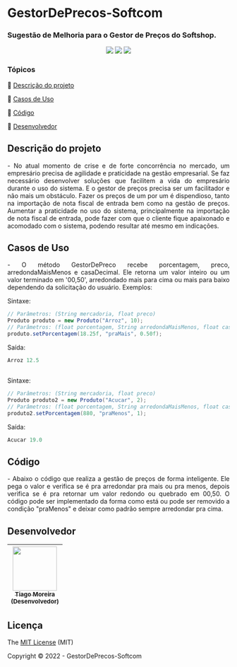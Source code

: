 <h1>GestorDePrecos-Softcom</h1> 
<h3>Sugestão de Melhoria para o Gestor de Preços do Softshop.</h3>

<p align="center">
  <img src="https://img.shields.io/static/v1?label=softcom&message=softshop&color=yellow&style=for-the-badge&logo=java"/>
  <img src="https://img.shields.io/static/v1?label=code&message=java&color=red&style=for-the-badge&logo=java"/>
   <img src="http://img.shields.io/static/v1?label=STATUS&message=rodando&color=GREEN&style=for-the-badge"/>
</p>

### Tópicos 

:small_blue_diamond: [Descrição do projeto](#descrição-do-projeto)

:small_blue_diamond: [Casos de Uso](#casos-de-uso)

:small_blue_diamond: [Código](#código)

:small_blue_diamond: [Desenvolvedor](#desenvolvedor)

## Descrição do projeto 

<p align="justify">
- No atual momento de crise e de forte concorrência no mercado, um empresário precisa de agilidade e praticidade na gestão empresarial. Se faz necessário desenvolver soluções que facilitem a vida do empresário durante o uso do sistema. E o gestor de preços precisa ser um facilitador e não mais um obstáculo. Fazer os preços de um por um é dispendioso, tanto na importação de nota fiscal de entrada bem como na gestão de preços. Aumentar a praticidade no uso do sistema, principalmente na importação de nota fiscal de entrada, pode fazer com que o cliente fique apaixonado e acomodado com o sistema, podendo resultar até mesmo em indicações.
</p>


## Casos de Uso
<p align="justify">
- O método GestorDePreco recebe porcentagem, preco, arredondaMaisMenos e casaDecimal. Ele retorna um valor inteiro ou um valor terminado em '00,50', arredondado mais para cima ou mais para baixo dependendo da solicitação do usuário. Exemplos:
</p>
<p align="justify">
Sintaxe:
</p>

~~~java
// Parâmetros: (String mercadoria, float preco)
Produto produto = new Produto("Arroz", 10);
// Parâmetros: (float porcentagem, String arredondaMaisMenos, float casaDecimal)
produto.setPorcentagem(18.25f, "praMais", 0.50f);
~~~

<p align="justify">
Saída:
</p>

~~~java
Arroz 12.5
~~~

##
<p align="justify">
Sintaxe:
</p>

~~~java
// Parâmetros: (String mercadoria, float preco)
Produto produto2 = new Produto("Acucar", 2);
// Parâmetros: (float porcentagem, String arredondaMaisMenos, float casaDecimal)
produto2.setPorcentagem(880, "praMenos", 1);
~~~

<p align="justify">
Saída:
</p>

~~~java
Acucar 19.0
~~~

## Código

<p align="justify">
- Abaixo o código que realiza a gestão de preços de forma inteligente. Ele pega o valor e verifica se é pra arredondar pra mais ou pra menos, depois verifica se é pra retornar um valor redondo ou quebrado em 00,50. O código pode ser implementado da forma como está ou pode ser removido a condição "praMenos" e deixar como padrão sempre arredondar pra cima.
</p>

## Desenvolvedor

| [<img src="https://avatars.githubusercontent.com/u/82123497?v=4" width=100><br><sub>Tiago Moreira<br>(Desenvolvedor)</sub>](https://github.com/tgzx) |
| :---:

## Licença 

The [MIT License]() (MIT)

Copyright :copyright: 2022 - GestorDePrecos-Softcom
